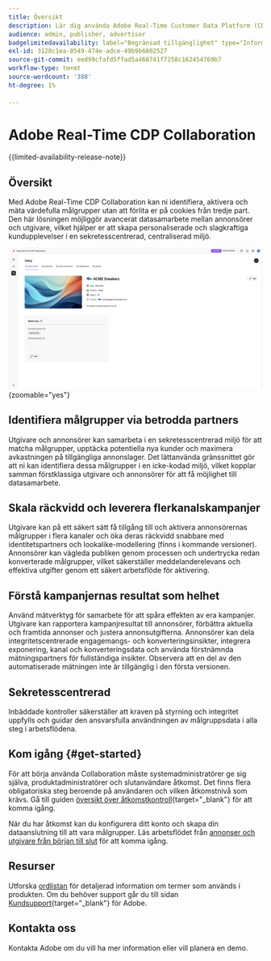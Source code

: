 ```yaml
---
title: Översikt
description: Lär dig använda Adobe Real-Time Customer Data Platform (CDP) Collaboration för att upptäcka, aktivera och mäta värdefulla målgrupper utan att behöva använda cookies från tredje part.
audience: admin, publisher, advertiser
badgelimitedavailability: label="Begränsad tillgänglighet" type="Informative" url="https://helpx.adobe.com/legal/product-descriptions/real-time-customer-data-platform-collaboration.html newtab=true"
exl-id: 3128c1ea-8549-474e-adce-49b9b6802527
source-git-commit: eed99cfafd5ffad5a468741f7258c162454769b7
workflow-type: tm+mt
source-wordcount: '388'
ht-degree: 1%

---
```


# Adobe Real-Time CDP Collaboration

{{limited-availability-release-note}}

## Översikt

Med Adobe Real-Time CDP Collaboration kan ni identifiera, aktivera och mäta värdefulla målgrupper utan att förlita er på cookies från tredje part. Den här lösningen möjliggör avancerat datasamarbete mellan annonsörer och utgivare, vilket hjälper er att skapa personaliserade och slagkraftiga kundupplevelser i en sekretesscentrerad, centraliserad miljö.

![Real-Time CDP Collaboration inställningssida, som visar en organisation.](/help/assets/overview/set-up.png){zoomable="yes"}

## Identifiera målgrupper via betrodda partners

Utgivare och annonsörer kan samarbeta i en sekretesscentrerad miljö för att matcha målgrupper, upptäcka potentiella nya kunder och maximera avkastningen på tillgängliga annonslager. Det lättanvända gränssnittet gör att ni kan identifiera dessa målgrupper i en icke-kodad miljö, vilket kopplar samman förstklassiga utgivare och annonsörer för att få möjlighet till datasamarbete.

## Skala räckvidd och leverera flerkanalskampanjer

Utgivare kan på ett säkert sätt få tillgång till och aktivera annonsörernas målgrupper i flera kanaler och öka deras räckvidd snabbare med identitetspartners och lookalike-modellering (finns i kommande versioner). Annonsörer kan vägleda publiken genom processen och undertrycka redan konverterade målgrupper, vilket säkerställer meddelanderelevans och effektiva utgifter genom ett säkert arbetsflöde för aktivering.

## Förstå kampanjernas resultat som helhet

Använd mätverktyg för samarbete för att spåra effekten av era kampanjer. Utgivare kan rapportera kampanjresultat till annonsörer, förbättra aktuella och framtida annonser och justera annonsutgifterna. Annonsörer kan dela integritetscentrerade engagemangs- och konverteringsinsikter, integrera exponering, kanal och konverteringsdata och använda förstnämnda mätningspartners för fullständiga insikter. Observera att en del av den automatiserade mätningen inte är tillgänglig i den första versionen.

## Sekretesscentrerad

Inbäddade kontroller säkerställer att kraven på styrning och integritet uppfylls och guidar den ansvarsfulla användningen av målgruppsdata i alla steg i arbetsflödena.

## Kom igång {#get-started}

För att börja använda Collaboration måste systemadministratörer ge sig själva, produktadministratörer och slutanvändare åtkomst. Det finns flera obligatoriska steg beroende på användaren och vilken åtkomstnivå som krävs. Gå till guiden [översikt över åtkomstkontroll](/help/guide/permissions/overview.md){target="_blank"} för att komma igång.

När du har åtkomst kan du konfigurera ditt konto och skapa din dataanslutning till att vara målgrupper. Läs arbetsflödet från [annonser och utgivare från början till slut](/help/guide/end-to-end-workflow.md) för att komma igång.

## Resurser

Utforska [ordlistan](/help/guide/glossary.md) för detaljerad information om termer som används i produkten. Om du behöver support går du till sidan [Kundsupport](https://experienceleague.adobe.com/home?lang=en&support-tab=open-ticket#support){target="_blank"} för Adobe.

## Kontakta oss

Kontakta Adobe om du vill ha mer information eller vill planera en demo.
